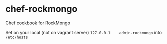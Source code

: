 chef-rockmongo
==============

Chef cookbook for RockMongo

Set on your local (not on vagrant server) `127.0.0.1    admin.rockmongo` into `/etc/hosts`